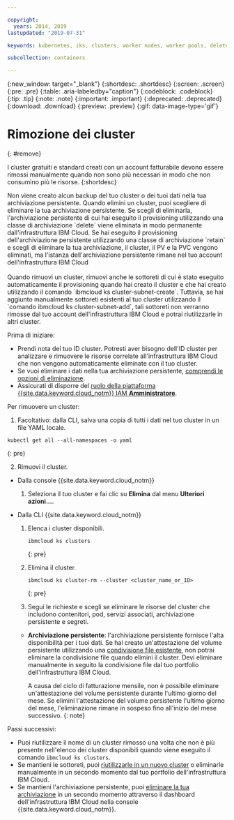 ```yaml
---

copyright:
  years: 2014, 2019
lastupdated: "2019-07-31"

keywords: kubernetes, iks, clusters, worker nodes, worker pools, delete

subcollection: containers

---
```


{:new_window: target="_blank"}
{:shortdesc: .shortdesc}
{:screen: .screen}
{:pre: .pre}
{:table: .aria-labeledby="caption"}
{:codeblock: .codeblock}
{:tip: .tip}
{:note: .note}
{:important: .important}
{:deprecated: .deprecated}
{:download: .download}
{:preview: .preview}
{:gif: data-image-type='gif'}

# Rimozione dei cluster
{: #remove}

I cluster gratuiti e standard creati con un account fatturabile devono essere rimossi manualmente quando non sono più necessari in modo che non consumino più le risorse.
{:shortdesc}

<p class="important">
Non viene creato alcun backup del tuo cluster o dei tuoi dati nella tua archiviazione persistente. Quando elimini un cluster, puoi scegliere di eliminare la tua archiviazione persistente. Se scegli di eliminarla, l'archiviazione persistente di cui hai eseguito il provisioning utilizzando una classe di archiviazione `delete` viene eliminata in modo permanente dall'infrastruttura IBM Cloud. Se hai eseguito il provisioning dell'archiviazione persistente utilizzando una classe di archiviazione `retain` e scegli di eliminare la tua archiviazione, il cluster, il PV e la PVC vengono eliminati, ma l'istanza dell'archiviazione persistente rimane nel tuo account dell'infrastruttura IBM Cloud</br>
</br>Quando rimuovi un cluster, rimuovi anche le sottoreti di cui è stato eseguito automaticamente il provisioning quando hai creato il cluster e che hai creato utilizzando il comando `ibmcloud ks cluster-subnet-create`. Tuttavia, se hai aggiunto manualmente sottoreti esistenti al tuo cluster utilizzando il `comando ibmcloud ks cluster-subnet-add`, tali sottoreti non verranno rimosse dal tuo account dell'infrastruttura IBM Cloud e potrai riutilizzarle in altri cluster.</p>

Prima di iniziare:
* Prendi nota del tuo ID cluster. Potresti aver bisogno dell'ID cluster per analizzare e rimuovere le risorse correlate all'infrastruttura IBM Cloud che non vengono automaticamente eliminate con il tuo cluster.
* Se vuoi eliminare i dati nella tua archiviazione persistente, [comprendi le opzioni di eliminazione](/docs/containers?topic=containers-cleanup#cleanup).
* Assicurati di disporre del [ruolo della piattaforma {{site.data.keyword.cloud_notm}} IAM **Amministratore**](/docs/containers?topic=containers-users#platform).

Per rimuovere un cluster:
 
1. Facoltativo: dalla CLI, salva una copia di tutti i dati nel tuo cluster in un file YAML locale.
  ```
  kubectl get all --all-namespaces -o yaml
  ```
  {: pre}

2. Rimuovi il cluster.
  - Dalla console {{site.data.keyword.cloud_notm}}
    1.  Seleziona il tuo cluster e fai clic su **Elimina** dal menu **Ulteriori azioni...**.

  - Dalla CLI {{site.data.keyword.cloud_notm}}
    1.  Elenca i cluster disponibili.

        ```
        ibmcloud ks clusters
        ```
        {: pre}

    2.  Elimina il cluster.

        ```
        ibmcloud ks cluster-rm --cluster <cluster_name_or_ID>
        ```
        {: pre}

    3.  Segui le richieste e scegli se eliminare le risorse del cluster che includono contenitori, pod, servizi associati, archiviazione persistente e segreti.
      - **Archiviazione persistente**: l'archiviazione persistente fornisce l'alta disponibilità per i tuoi dati. Se hai creato un'attestazione del volume persistente utilizzando una [condivisione file esistente](/docs/containers?topic=containers-file_storage#existing_file), non potrai eliminare la condivisione file quando elimini il cluster. Devi eliminare manualmente in seguito la condivisione file dal tuo portfolio dell'infrastruttura IBM Cloud.

          A causa del ciclo di fatturazione mensile, non è possibile eliminare un'attestazione del volume persistente durante l'ultimo giorno del mese. Se elimini l'attestazione del volume persistente l'ultimo giorno del mese, l'eliminazione rimane in sospeso fino all'inizio del mese successivo.
          {: note}

Passi successivi:
- Puoi riutilizzare il nome di un cluster rimosso una volta che non è più presente nell'elenco dei cluster disponibili quando viene eseguito il comando `ibmcloud ks clusters`.
- Se mantieni le sottoreti, puoi [riutilizzarle in un nuovo cluster](/docs/containers?topic=containers-subnets#subnets_custom) o eliminarle manualmente in un secondo momento dal tuo portfolio dell'infrastruttura IBM Cloud.
- Se mantieni l'archiviazione persistente, puoi [eliminare la tua archiviazione](/docs/containers?topic=containers-cleanup#cleanup) in un secondo momento attraverso il dashboard dell'infrastruttura IBM Cloud nella console {{site.data.keyword.cloud_notm}}.



